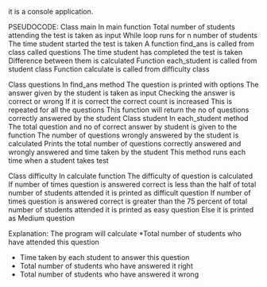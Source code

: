 it is a console application.



PSEUDOCODE:
Class main
	In main function 
		Total number of students attending the test is taken as input
		While loop runs for n number of students
			The time student started the test is taken
			A function find_ans is called from class called questions
			The time student has completed the test is taken
			Difference between them is calculated
			Function each_student is called from student class
		Function calculate is called from difficulty class

Class questions
	In find_ans method
		The question is printed with options
		The answer given by the student is taken as input
		Checking the answer is correct or wrong
		If it is correct the correct count is increased
		This is repeated for all the questions
		This function will return the no of questions correctly answered by the student
Class student
	In each_student method
		The total question and no of correct answer by student is given to the function	
		The number of questions wrongly answered by the student is calculated
		Prints the total number of questions correctly answered and wrongly answered and time taken by the student
		This method runs each time when a student takes test

Class difficulty
	In calculate function
		The difficulty of question is calculated
		If number of times question is answered correct is less than the half of total number of students attended it is printed as difficult question
		If number of times question is answered correct is greater than the 75 percent of total number of students attended it is printed as easy question
		Else  it is printed as Medium question





Explanation:
	The program will calculate 
*Total number of students who have attended this question
* Time taken by each student to answer this question
* Total number of students who have answered it right
* Total number of students who have answered it wrong
